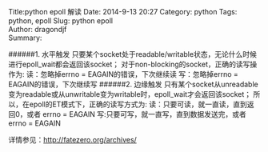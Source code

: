 Title:python epoll 解读
Date: 2014-9-13 20:27
Category: python 
Tags: python, epoll 
Slug:  python epoll  
Author: dragondjf  
Summary:  

######1. 水平触发
    只要某个socket处于readable/writable状态，无论什么时候进行epoll_wait都会返回该socket；
        对于non-blocking的socket，正确的读写操作为:
        读：忽略掉errno = EAGAIN的错误，下次继续读
        写：忽略掉errno = EAGAIN的错误，下次继续写
######2. 边缘触发
    只有某个socket从unreadable变为readable或从unwritable变为writable时，epoll_wait才会返回该socket；
        所以，在epoll的ET模式下，正确的读写方式为:
        读：只要可读，就一直读，直到返回0，或者 errno = EAGAIN
        写:只要可写，就一直写，直到数据发送完，或者 errno = EAGAIN

详情参见：http://fatezero.org/archives/